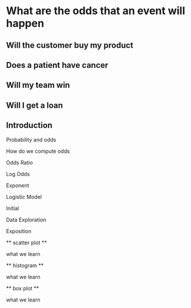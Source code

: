 # What are the odds that an event will happen #

## Will the customer buy my product ##


## Does a patient have cancer ##


## Will my team win ##


## Will I get a loan ##








## Introduction ##


Probability and odds

How do we compute odds


Odds Ratio

Log Odds


Exponent 


Logistic Model



Initial 



Data Exploration



Exposition



** scatter plot **

what we learn

** histogram **

what we learn

** box plot **

what we learn





















